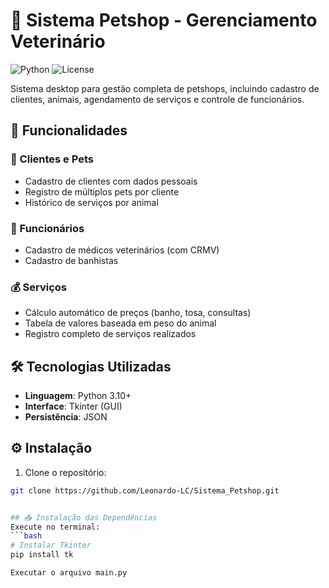 # 🐾 Sistema Petshop - Gerenciamento Veterinário

![Python](https://img.shields.io/badge/Python-3.10%2B-blue)
![License](https://img.shields.io/badge/License-MIT-green)

Sistema desktop para gestão completa de petshops, incluindo cadastro de clientes, animais, agendamento de serviços e controle de funcionários.

## 📌 Funcionalidades

### 🧑 Clientes e Pets
- Cadastro de clientes com dados pessoais
- Registro de múltiplos pets por cliente
- Histórico de serviços por animal

### 💼 Funcionários
- Cadastro de médicos veterinários (com CRMV)
- Cadastro de banhistas

### 💰 Serviços
- Cálculo automático de preços (banho, tosa, consultas)
- Tabela de valores baseada em peso do animal
- Registro completo de serviços realizados

## 🛠️ Tecnologias Utilizadas
- **Linguagem**: Python 3.10+
- **Interface**: Tkinter (GUI)
- **Persistência**: JSON


## ⚙️ Instalação

1. Clone o repositório:
```bash
git clone https://github.com/Leonardo-LC/Sistema_Petshop.git


## 📥 Instalação das Dependências
Execute no terminal:
```bash
# Instalar Tkinter 
pip install tk

Executar o arquivo main.py


